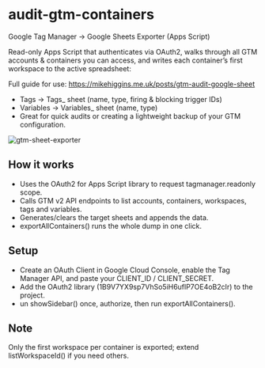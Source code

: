 # audit-gtm-containers
Google Tag Manager → Google Sheets Exporter (Apps Script)

Read-only Apps Script that authenticates via OAuth2, walks through all GTM accounts & containers you can access, and writes each container’s first workspace to the active spreadsheet:

Full guide for use: https://mikehiggins.me.uk/posts/gtm-audit-google-sheet

- Tags → Tags_<container-publicId> sheet (name, type, firing & blocking trigger IDs)
- Variables → Variables_<container-publicId> sheet (name, type)
- Great for quick audits or creating a lightweight backup of your GTM configuration.

![gtm-sheet-exporter](https://github.com/user-attachments/assets/36ba7e63-9a7c-4006-94e1-f2cac8dfa07f)

## How it works

- Uses the OAuth2 for Apps Script library to request tagmanager.readonly scope.
- Calls GTM v2 API endpoints to list accounts, containers, workspaces, tags and variables.
- Generates/clears the target sheets and appends the data.
- exportAllContainers() runs the whole dump in one click.

## Setup

- Create an OAuth Client in Google Cloud Console, enable the Tag Manager API, and paste your CLIENT_ID / CLIENT_SECRET.
- Add the OAuth2 library (1B9V7YX9sp7VhSo5iH6uflP7OE4oB2cIr) to the project.
- un showSidebar() once, authorize, then run exportAllContainers().

## Note 

Only the first workspace per container is exported; extend listWorkspaceId() if you need others.
